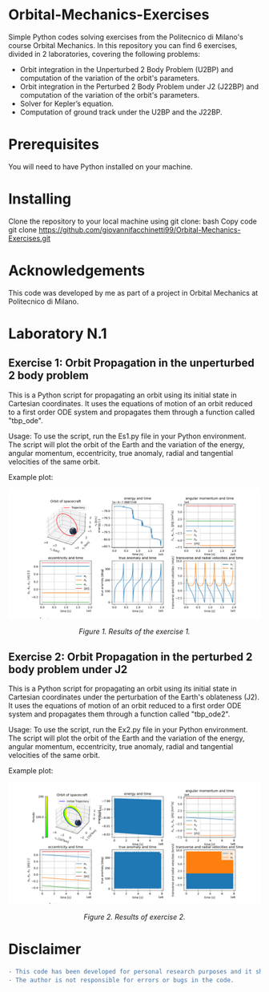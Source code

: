 # Orbital-Mechanics-Exercises

Simple Python codes solving exercises from the Politecnico di Milano's course Orbital Mechanics. In this repository you can find 6 exercises, divided in 2 laboratories, covering the following problems:
- Orbit integration in the Unperturbed 2 Body Problem (U2BP) and computation of the variation of the orbit's parameters. 
- Orbit integration in the Perturbed 2 Body Problem under J2 (J22BP) and computation of the variation of the orbit's parameters. 
- Solver for Kepler’s equation.
- Computation of ground track under the U2BP and the J22BP.

# Prerequisites
You will need to have Python installed on your machine.

# Installing
Clone the repository to your local machine using git clone:
bash
Copy code
git clone https://github.com/giovannifacchinetti99/Orbital-Mechanics-Exercises.git

# Acknowledgements
This code was developed by me as part of a project in Orbital Mechanics at Politecnico di Milano. 

# Laboratory N.1
## Exercise 1: Orbit Propagation in the unperturbed 2 body problem

This is a Python script for propagating an orbit using its initial state in Cartesian coordinates. It uses the equations of motion of an orbit reduced to a first order ODE system and propagates them through a function called "tbp_ode".

Usage: To use the script, run the Es1.py file in your Python environment. The script will plot the orbit of the Earth and the variation of the energy, angular momentum, eccentricity, true anomaly, radial and tangential velocities of the same orbit.

Example plot: 

<p align="center">
  <img src="https://github.com/giovannifacchinetti99/Orbital-Mechanics-Exercises/blob/main/Lab1/Es1/Es1.png" />
</p>
<p align="center">
  <em>Figure 1. Results of the exercise 1.</em>
</p>

## Exercise 2: Orbit Propagation in the perturbed 2 body problem under J2

This is a Python script for propagating an orbit using its initial state in Cartesian coordinates under the perturbation of the Earth's oblateness (J2). It uses the equations of motion of an orbit reduced to a first order ODE system and propagates them through a function called "tbp_ode2".

Usage: To use the script, run the Ex2.py file in your Python environment. The script will plot the orbit of the Earth and the variation of the energy, angular momentum, eccentricity, true anomaly, radial and tangential velocities of the same orbit.

Example plot: 

<p align="center">
  <img src="https://github.com/giovannifacchinetti99/Orbital-Mechanics-Exercises/blob/main/Lab1/Es2/Es2.png" />
</p>
<p align="center">
  <em>Figure 2. Results of exercise 2.</em>
</p>

# Disclaimer
```diff
- This code has been developed for personal research purposes and it should not be used for replacing anything.
- The author is not responsible for errors or bugs in the code. 
```





